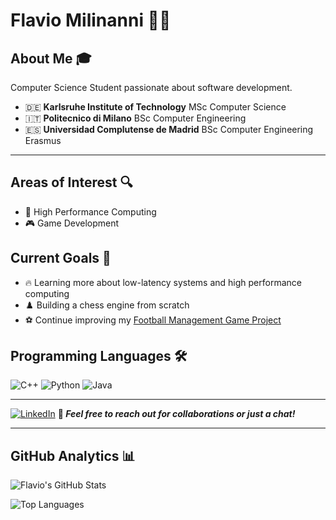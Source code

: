 # Flavio Milinanni 👨‍💻
## About Me 🎓
Computer Science Student passionate about software development. <br>
- 🇩🇪 **Karlsruhe Institute of Technology** MSc Computer Science
- 🇮🇹 **Politecnico di Milano** BSc Computer Engineering
- 🇪🇸 **Universidad Complutense de Madrid** BSc Computer Engineering Erasmus
---

## Areas of Interest 🔍
- 🚀 High Performance Computing
- 🎮 Game Development

## Current Goals 🎯
- 🔥 Learning more about low-latency systems and high performance computing
- ♟️ Building a chess engine from scratch
- ⚽ Continue improving my [Football Management Game Project](https://github.com/FlavioMili/FootballManagement)


## Programming Languages 🛠️
![C++](https://img.shields.io/badge/C%2B%2B-00599C?style=for-the-badge&logo=c%2B%2B&logoColor=white)
![Python](https://img.shields.io/badge/Python-3776AB?style=for-the-badge&logo=python&logoColor=white)
![Java](https://img.shields.io/badge/Java-ED8B00?style=for-the-badge&logo=openjdk&logoColor=white)

---
[![LinkedIn](https://img.shields.io/badge/LinkedIn-0077B5?style=for-the-badge&logo=linkedin&logoColor=white)](https://linkedin.com/in/flaviomilinanni)
**💬 *Feel free to reach out for collaborations or just a chat!***

---

## GitHub Analytics 📊
![Flavio's GitHub Stats](https://github-readme-stats.vercel.app/api?username=FlavioMili&show_icons=true&theme=radical&count_private=true)

![Top Languages](https://github-readme-stats.vercel.app/api/top-langs/?username=FlavioMili&layout=compact&theme=radical)
